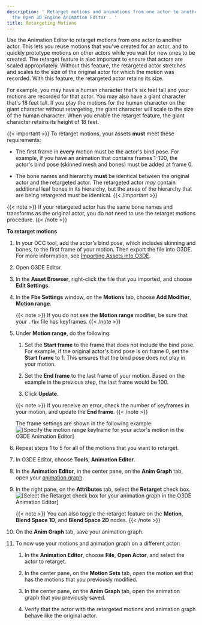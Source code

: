 ```yaml
---
description: ' Retarget motions and animations from one actor to another actor in
  the Open 3D Engine Animation Editor . '
title: Retargeting Motions
---
```


Use the Animation Editor to retarget motions from one actor to another actor. This lets you reuse motions that you've created for an actor, and to quickly prototype motions on other actors while you wait for new ones to be created. The retarget feature is also important to ensure that actors are scaled appropriately. Without this feature, the retargeted actor stretches and scales to the size of the original actor for which the motion was recorded. With this feature, the retargeted actor retains its size.

For example, you may have a human character that's six feet tall and your motions are recorded for that actor. You may also have a giant character that's 18 feet tall. If you play the motions for the human character on the giant character without retargeting, the giant character will scale to the size of the human character. When you enable the retarget feature, the giant character retains its height of 18 feet.

{{< important >}}
To retarget motions, your assets **must** meet these requirements:

+ The first frame in **every** motion must be the actor's bind pose. For example, if you have an animation that contains frames 1-100, the actor's bind pose (skinned mesh and bones) must be added at frame 0.

+ The bone names and hierarchy **must** be identical between the original actor and the retargeted actor. The retargeted actor *may* contain additional leaf bones in its hierarchy, but the areas of the hierarchy that are being retargeted must be identical.
{{< /important >}}

{{< note >}}
If your retargeted actor has the same bone names and transforms as the original actor, you do not need to use the retarget motions procedure.
{{< /note >}}

**To retarget motions**

1. In your DCC tool, add the actor's bind pose, which includes skinning and bones, to the first frame of your motion. Then export the file into O3DE. For more information, see [Importing Assets into O3DE](/docs/userguide/assets/importing.md).

1. Open O3DE Editor.

1. In the **Asset Browser**, right-click the file that you imported, and choose **Edit Settings**.

1. In the **Fbx Settings** window, on the **Motions** tab, choose **Add Modifier**, **Motion range**.

    {{< note >}}
If you do not see the **Motion range** modifier, be sure that your `.fbx` file has keyframes.
{{< /note >}}

1. Under **Motion range**, do the following:

   1. Set the **Start frame** to the frame that does not include the bind pose. For example, if the original actor's bind pose is on frame 0, set the **Start frame** to 1. This ensures that the bind pose does not play in your motion.

   1. Set the **End frame** to the last frame of your motion. Based on the example in the previous step, the last frame would be 100.

   1. Click **Update**.
   
    {{< note >}}
If you receive an error, check the number of keyframes in your motion, and update the **End frame**.
{{< /note >}}

   The frame settings are shown in the following example:
![\[Specify the motion range keyframe for your actor's motion in the O3DE Animation Editor\]](/images/user-guide/actor-animation/retarget-animations-fbx-settings-motion-range-modifier.png)

1. Repeat steps 1 to 5 for all of the motions that you want to retarget.

1. In O3DE Editor, choose **Tools**, **Animation Editor**.

1. In the **Animation Editor**, in the center pane, on the **Anim Graph** tab, open your [animation graph](/docs/user-guide/visualization/animation/animation-editor/animation-graph-user-interface.md).

1. In the right pane, on the **Attributes** tab, select the **Retarget** check box.
![\[Select the Retarget check box for your animation graph in the O3DE Animation Editor\]](/images/user-guide/actor-animation/retarget-animations-attributes-retarget-checkbox.png)

    {{< note >}}
You can also toggle the retarget feature on the **Motion**, **Blend Space 1D**, and **Blend Space 2D** nodes.
{{< /note >}}

1. On the **Anim Graph** tab, save your animation graph.

1. To now use your motions and animation graph on a different actor:

   1. In the **Animation Editor**, choose **File**, **Open Actor**, and select the actor to retarget.

   1. In the center pane, on the **Motion Sets** tab, open the motion set that has the motions that you previously modified.

   1. In the center pane, on the **Anim Graph** tab, open the animation graph that you previously saved.

   1. Verify that the actor with the retargeted motions and animation graph behave like the original actor.
